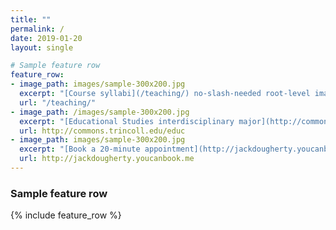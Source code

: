 ```yaml
---
title: ""
permalink: /
date: 2019-01-20
layout: single

# Sample feature row
feature_row:
- image_path: images/sample-300x200.jpg
  excerpt: "[Course syllabi](/teaching/) no-slash-needed root-level images folder"
  url: "/teaching/"
- image_path: /images/sample-300x200.jpg
  excerpt: "[Educational Studies interdisciplinary major](http://commons.trincoll.edu/educ) no-slash needed root-level images folder"
  url: http://commons.trincoll.edu/educ
- image_path: images/sample-300x200.jpg
  excerpt: "[Book a 20-minute appointment](http://jackdougherty.youcanbook.me)"
  url: http://jackdougherty.youcanbook.me
---
```

### Sample feature row
{% include feature_row %}
